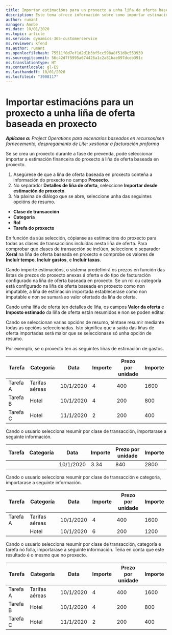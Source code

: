 ```yaml
---
title: Importar estimacións para un proxecto a unha liña de oferta baseada en proxecto
description: Este tema ofrece información sobre como importar estimacións dun proxecto a unha liña de oferta.
author: rumant
manager: Annbe
ms.date: 10/01/2020
ms.topic: article
ms.service: dynamics-365-customerservice
ms.reviewer: kfend
ms.author: rumant
ms.openlocfilehash: 75511f0d7ef1d2d1b3bf5cc598a8f51d0c553939
ms.sourcegitcommit: 56c42d7f5995a674426a1c2a81bae897dceb391c
ms.translationtype: HT
ms.contentlocale: gl-ES
ms.lasthandoff: 10/01/2020
ms.locfileid: "3908117"
---
```

# <a name="import-estimates-for-a-project-to-a-project-based-quote-line"></a>Importar estimacións para un proxecto a unha liña de oferta baseada en proxecto

_**Aplícase a:** Project Operations para escenarios baseados en recursos/sen fornecemento, despregamento de Lite: xestionar a facturación proforma_


Se se crea un proxecto durante a fase de prevenda, pode seleccionar importar a estimación financeira do proxecto á liña de oferta baseada en proxecto.

1. Asegúrese de que a liña de oferta baseada en proxecto conteña a información do proxecto no campo **Proxecto**.
2. No separador **Detalles de liña de oferta**, seleccione **Importar desde estimación de proxecto**.
3. Na páxina de diálogo que se abre, seleccione unha das seguintes opcións de resumo.

  - **Clase de transacción**
  - **Categoría**
  - **Rol** 
  - **Tarefa do proxecto**

En función da súa selección, cópianse as estimacións do proxecto para todas as clases de transaccións incluídas nesta liña de oferta. Para comprobar que clases de transacción se inclúen, seleccione o separador **Xeral** na liña de oferta baseada en proxecto e comprobe os valores de **Incluír tempo**, **Incluír gastos**, e **Incluír taxas**.

Cando importe estimacións, o sistema predefinirá os prezos en función das listas de prezos do proxecto anexas á oferta e do tipo de facturación configurado na liña de oferta baseada en proxecto. Se un rol ou categoría está configurado na liña de oferta baseada en proxecto como non imputable, a liña de estimación importada establecerase como non imputable e non se sumará ao valor ofertado da liña de oferta.

Cando unha liña de oferta ten detalles de liña, os campos **Valor da oferta** e **Imposto estimado** da liña de oferta están resumidos e non se poden editar.

Cando se seleccionan varias opcións de resumo, téntase resumir mediante todas as opcións seleccionadas. Isto significa que a saída das liñas de oferta importadas será maior que se seleccionase só unha opción de resumo.

Por exemplo, se o proxecto ten as seguintes liñas de estimación de gastos.

| Tarefa | Categoría | Data | Importe | Prezo por unidade | Importe  |
| --- | --- | --- | --- | --- | --- |
| Tarefa A | Tarifas aéreas | 10/1/2020 | 4 | 400 | 1600 |
| Tarefa B | Hotel | 10/1/2020 | 4 | 200 | 800 |
| Tarefa C | Hotel | 11/1/2020 | 2 | 200 | 400 |

Cando o usuario selecciona resumir por clase de transacción, importarase a seguinte información.

| Tarefa | Categoría | Data | Importe | Prezo por unidade | Importe  |
| --- | --- | --- | --- | --- | --- |
| | | 10/1/2020 | 3.34 | 840 | 2800 |

Cando o usuario selecciona resumir por clase de transacción e categoría, importarase a seguinte información.

| Tarefa | Categoría | Data | Importe | Prezo por unidade | Importe  |
| --- | --- | --- | --- | --- | --- |
| Tarefa A | Tarifas aéreas | 10/1/2020 | 4 | 400 | 1600 |
| | Hotel | 10/1/2020 | 6 | 200 | 1200 |

Cando o usuario selecciona resumir por clase de transacción, categoría e tarefa nó folla, importarase a seguinte información. Teña en conta que este resultado é o mesmo que no proxecto.

| Tarefa | Categoría | Data | Importe | Prezo por unidade | Importe  |
| --- | --- | --- | --- | --- | --- |
| Tarefa A | Tarifas aéreas | 10/1/2020 | 4 | 400 | 1600 |
| Tarefa B | Hotel | 10/1/2020 | 4 | 200 | 800 |
| Tarefa C | Hotel | 11/1/2020 | 2 | 200 | 400 |